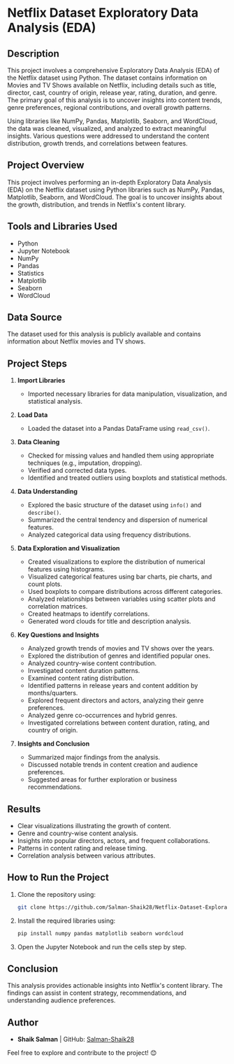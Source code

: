 # Netflix Dataset Exploratory Data Analysis (EDA)

## Description
This project involves a comprehensive Exploratory Data Analysis (EDA) of the Netflix dataset using Python. The dataset contains information on Movies and TV Shows available on Netflix, including details such as title, director, cast, country of origin, release year, rating, duration, and genre. The primary goal of this analysis is to uncover insights into content trends, genre preferences, regional contributions, and overall growth patterns.

Using libraries like NumPy, Pandas, Matplotlib, Seaborn, and WordCloud, the data was cleaned, visualized, and analyzed to extract meaningful insights. Various questions were addressed to understand the content distribution, growth trends, and correlations between features.

## Project Overview
This project involves performing an in-depth Exploratory Data Analysis (EDA) on the Netflix dataset using Python libraries such as NumPy, Pandas, Matplotlib, Seaborn, and WordCloud. The goal is to uncover insights about the growth, distribution, and trends in Netflix's content library.

## Tools and Libraries Used
- Python
- Jupyter Notebook
- NumPy
- Pandas
- Statistics
- Matplotlib
- Seaborn
- WordCloud

## Data Source
The dataset used for this analysis is publicly available and contains information about Netflix movies and TV shows.

## Project Steps
1. **Import Libraries**
    - Imported necessary libraries for data manipulation, visualization, and statistical analysis.

2. **Load Data**
    - Loaded the dataset into a Pandas DataFrame using `read_csv()`.

3. **Data Cleaning**
    - Checked for missing values and handled them using appropriate techniques (e.g., imputation, dropping).
    - Verified and corrected data types.
    - Identified and treated outliers using boxplots and statistical methods.

4. **Data Understanding**
    - Explored the basic structure of the dataset using `info()` and `describe()`.
    - Summarized the central tendency and dispersion of numerical features.
    - Analyzed categorical data using frequency distributions.

5. **Data Exploration and Visualization**
    - Created visualizations to explore the distribution of numerical features using histograms.
    - Visualized categorical features using bar charts, pie charts, and count plots.
    - Used boxplots to compare distributions across different categories.
    - Analyzed relationships between variables using scatter plots and correlation matrices.
    - Created heatmaps to identify correlations.
    - Generated word clouds for title and description analysis.

6. **Key Questions and Insights**
    - Analyzed growth trends of movies and TV shows over the years.
    - Explored the distribution of genres and identified popular ones.
    - Analyzed country-wise content contribution.
    - Investigated content duration patterns.
    - Examined content rating distribution.
    - Identified patterns in release years and content addition by months/quarters.
    - Explored frequent directors and actors, analyzing their genre preferences.
    - Analyzed genre co-occurrences and hybrid genres.
    - Investigated correlations between content duration, rating, and country of origin.

7. **Insights and Conclusion**
    - Summarized major findings from the analysis.
    - Discussed notable trends in content creation and audience preferences.
    - Suggested areas for further exploration or business recommendations.

## Results
- Clear visualizations illustrating the growth of content.
- Genre and country-wise content analysis.
- Insights into popular directors, actors, and frequent collaborations.
- Patterns in content rating and release timing.
- Correlation analysis between various attributes.

## How to Run the Project
1. Clone the repository using:
    ```bash
    git clone https://github.com/Salman-Shaik28/Netflix-Dataset-Exploratory-Data-Analysis
    ```
2. Install the required libraries using:
    ```bash
    pip install numpy pandas matplotlib seaborn wordcloud
    ```
3. Open the Jupyter Notebook and run the cells step by step.

## Conclusion
This analysis provides actionable insights into Netflix's content library. The findings can assist in content strategy, recommendations, and understanding audience preferences.

## Author
- **Shaik Salman**  | GitHub: [Salman-Shaik28](https://github.com/Salman-Shaik28)

Feel free to explore and contribute to the project! 😊

